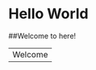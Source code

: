 <h1>Hello World</h1>

##Welcome to here!

<table>
  <tr>
      <td>
        Welcome
    </td>
  </tr>
  </table>
  
